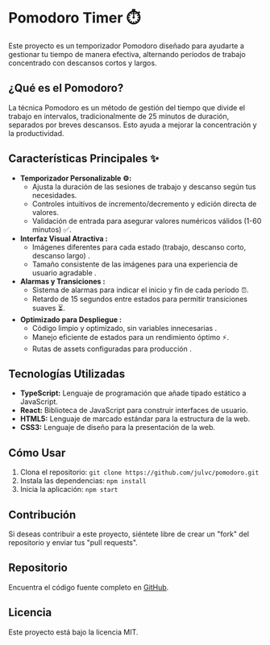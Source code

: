 #  Pomodoro Timer ⏱️

Este proyecto es un temporizador Pomodoro diseñado para ayudarte a gestionar tu tiempo de manera efectiva, alternando períodos de trabajo concentrado con descansos cortos y largos.

## ¿Qué es el Pomodoro? 

La técnica Pomodoro es un método de gestión del tiempo que divide el trabajo en intervalos, tradicionalmente de 25 minutos de duración, separados por breves descansos. Esto ayuda a mejorar la concentración y la productividad.

## Características Principales ✨

* **Temporizador Personalizable ⚙️:**
    * Ajusta la duración de las sesiones de trabajo y descanso según tus necesidades.
    * Controles intuitivos de incremento/decremento y edición directa de valores.
    * Validación de entrada para asegurar valores numéricos válidos (1-60 minutos) ✅.
* **Interfaz Visual Atractiva ️:**
    * Imágenes diferentes para cada estado (trabajo, descanso corto, descanso largo) .
    * Tamaño consistente de las imágenes para una experiencia de usuario agradable .
* **Alarmas y Transiciones :**
    * Sistema de alarmas para indicar el inicio y fin de cada período ⏰.
    * Retardo de 15 segundos entre estados para permitir transiciones suaves ⏳.
* **Optimizado para Despliegue :**
    * Código limpio y optimizado, sin variables innecesarias ️.
    * Manejo eficiente de estados para un rendimiento óptimo ⚡.
    * Rutas de assets configuradas para producción ️.

## Tecnologías Utilizadas 

* **TypeScript:** Lenguaje de programación que añade tipado estático a JavaScript.
* **React:** Biblioteca de JavaScript para construir interfaces de usuario.
* **HTML5:** Lenguaje de marcado estándar para la estructura de la web.
* **CSS3:** Lenguaje de diseño para la presentación de la web.

## Cómo Usar 

1.  Clona el repositorio: `git clone https://github.com/julvc/pomodoro.git`
2.  Instala las dependencias: `npm install`
3.  Inicia la aplicación: `npm start`

## Contribución 

Si deseas contribuir a este proyecto, siéntete libre de crear un "fork" del repositorio y enviar tus "pull requests".

## Repositorio 

Encuentra el código fuente completo en [GitHub](https://github.com/julvc/pomodoro).

## Licencia 

Este proyecto está bajo la licencia MIT.
